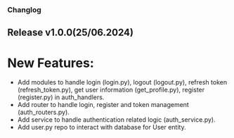 ### Changlog
## Release v1.0.0(25/06.2024)
# New Features:

- Add modules to handle login (login.py), logout (logout.py), refresh token (refresh_token.py), get user information (get_profile.py), register (register.py) in auth_handlers.
- Add router to handle login, register and token management (auth_routers.py).
- Add service to handle authentication related logic (auth_service.py).
- Add user.py repo to interact with database for User entity.
